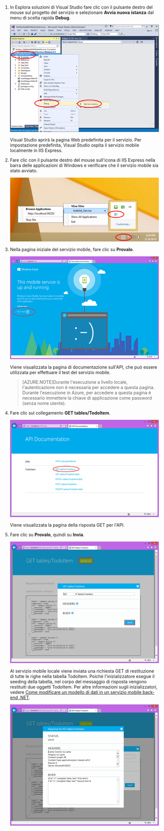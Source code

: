 ﻿
1. In Esplora soluzioni di Visual Studio fare clic con il pulsante destro del mouse sul progetto del servizio e selezionare **Avvia nuova istanza** dal menu di scelta rapida **Debug**.

    ![start mobile service project locally](./media/mobile-services-dotnet-backend-test-local-service-api-documentation/vs-start-debug-service-project.png)

    Visual Studio aprirà la pagina Web predefinita per il servizio. Per impostazione predefinita, Visual Studio ospita il servizio mobile localmente in IIS Express.

2. Fare clic con il pulsante destro del mouse sull'icona di IIS Express nella barra delle applicazioni di Windows e verificare che il servizio mobile sia stato avviato.

	 ![verify the mobile service in the taskbar](./media/mobile-services-dotnet-backend-test-local-service-api-documentation/iis-express-tray.png)

3. Nella pagina iniziale del servizio mobile, fare clic su **Provalo**.

    ![mobile service start up page](./media/mobile-services-dotnet-backend-test-local-service-api-documentation/service-welcome-page.png)

    Viene visualizzata la pagina di documentazione sull'API, che può essere utilizzata per effettuare il test del servizio mobile.

	>[AZURE.NOTE]Durante l'esecuzione a livello locale, l'autenticazione non è necessaria per accedere a questa pagina. Durante l'esecuzione in Azure, per accedere a questa pagina è necessario immettere la chiave di applicazione come password (senza nome utente).

4. Fare clic sul collegamento **GET tables/TodoItem**.

	![](./media/mobile-services-dotnet-backend-test-local-service-api-documentation/service-api-documentation-page.png)
   	
	Viene visualizzata la pagina della risposta GET per l'API.

5. Fare clic su **Provalo**, quindi su **Invia**.
 
	![](./media/mobile-services-dotnet-backend-test-local-service-api-documentation/service-try-this-out-get-todoitems.png)

	Al servizio mobile locale viene inviata una richiesta GET di restituzione di tutte le righe nella tabella TodoItem. Poiché l'inizializzatore esegue il seeding della tabella, nel corpo del messaggio di risposta vengono restituiti due oggetti TodoItem. Per altre informazioni sugli inizializzatori, vedere [Come modificare un modello di dati in un servizio mobile back-end .NET](./it-it/documentation/articles/mobile-services-dotnet-backend-how-to-use-code-first-migrations/).

	![](./media/mobile-services-dotnet-backend-test-local-service-api-documentation/service-try-this-out-get-response.png)

<!--HONumber=42-->
